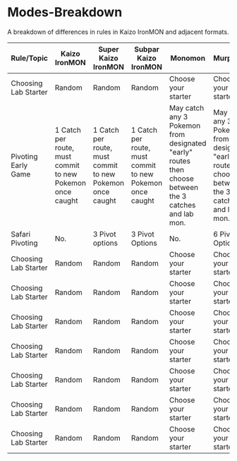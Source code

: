 # Modes-Breakdown
A breakdown of differences in rules in Kaizo IronMON and adjacent formats.

Rule/Topic| Kaizo IronMON | Super Kaizo IronMON | Subpar Kaizo IronMON | Monomon | Murphmon
|-|-|-|-|-|-|
| Choosing Lab Starter | Random | Random | Random | Choose your starter | Choose your starter | 
| Pivoting Early Game | 1 Catch per route, must commit to new Pokemon once caught | 1 Catch per route, must commit to new Pokemon once caught | 1 Catch per route, must commit to new Pokemon once caught | May catch any 3 Pokemon from designated "early" routes then choose between the 3 catches and lab mon. | May catch any 3 Pokemon from designated "early" routes then choose between the 3 catches and lab mon. | 
| Safari Pivoting | No. | 3 Pivot options | 3 Pivot Options | No. | 6 Pivot Options | 
| Choosing Lab Starter | Random | Random | Random | Choose your starter | Choose your starter | 
| Choosing Lab Starter | Random | Random | Random | Choose your starter | Choose your starter | 
| Choosing Lab Starter | Random | Random | Random | Choose your starter | Choose your starter | 
| Choosing Lab Starter | Random | Random | Random | Choose your starter | Choose your starter | 
| Choosing Lab Starter | Random | Random | Random | Choose your starter | Choose your starter | 
| Choosing Lab Starter | Random | Random | Random | Choose your starter | Choose your starter | 
| Choosing Lab Starter | Random | Random | Random | Choose your starter | Choose your starter | 
